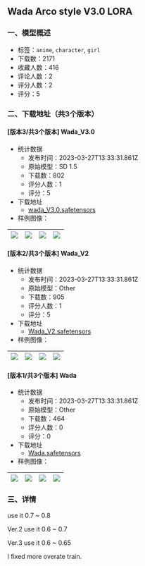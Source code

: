 ## Wada Arco style V3.0 LORA
### 一、模型概述

- 标签：`anime`, `character`, `girl`
- 下载数：2171
- 收藏人数：416
- 评论人数：2
- 评分人数：2
- 评分：5

### 二、下载地址（共3个版本）

#### [版本3/共3个版本] Wada_V3.0

- 统计数据
  - 发布时间：2023-03-27T13:33:31.861Z
  - 原始模型：SD 1.5
  - 下载数：802
  - 评分人数：1
  - 评分：5
- 下载地址
  - [wada_V3.0.safetensors](https://civitai.com/api/download/models/30123)
- 样例图像：

| <img src="https://image.civitai.com/xG1nkqKTMzGDvpLrqFT7WA/772e023b-e12f-4c76-7f57-6f1353dcfd00/width=450/341653.jpeg" /> | <img src="https://image.civitai.com/xG1nkqKTMzGDvpLrqFT7WA/14ad4b70-c94e-4d3d-5c3f-0cadef833700/width=450/341652.jpeg" /> | <img src="https://image.civitai.com/xG1nkqKTMzGDvpLrqFT7WA/2e8758a7-464f-4538-7fae-d36ed2fbf900/width=450/341650.jpeg" /> | <img src="https://image.civitai.com/xG1nkqKTMzGDvpLrqFT7WA/c9f05ca4-28e1-4628-8d47-d42e556c7100/width=450/341649.jpeg" /> |
| ---- | ---- | ---- | ---- |

#### [版本2/共3个版本] Wada_V2

- 统计数据
  - 发布时间：2023-03-27T13:33:31.861Z
  - 原始模型：Other
  - 下载数：905
  - 评分人数：1
  - 评分：5
- 下载地址
  - [Wada_V2.safetensors](https://civitai.com/api/download/models/21713)
- 样例图像：

| <img src="https://image.civitai.com/xG1nkqKTMzGDvpLrqFT7WA/74f9fba0-ef73-47a8-09c7-e8e2b162ff00/width=450/231323.jpeg" /> | <img src="https://image.civitai.com/xG1nkqKTMzGDvpLrqFT7WA/f0ab1687-30a1-4751-0f28-353267329500/width=450/231322.jpeg" /> | <img src="https://image.civitai.com/xG1nkqKTMzGDvpLrqFT7WA/cfb534b2-4f4a-4fe7-6218-21af5e520b00/width=450/231321.jpeg" /> | <img src="https://image.civitai.com/xG1nkqKTMzGDvpLrqFT7WA/afa56a35-a0df-45ce-456d-b16c80eaf300/width=450/231320.jpeg" /> |
| ---- | ---- | ---- | ---- |

#### [版本1/共3个版本] Wada

- 统计数据
  - 发布时间：2023-03-27T13:33:31.861Z
  - 原始模型：Other
  - 下载数：464
  - 评分人数：0
  - 评分：0
- 下载地址
  - [Wada.safetensors](https://civitai.com/api/download/models/20787)
- 样例图像：

| <img src="https://image.civitai.com/xG1nkqKTMzGDvpLrqFT7WA/7c83b76f-5853-4e43-7803-3409c2c08300/width=450/220035.jpeg" /> | <img src="https://image.civitai.com/xG1nkqKTMzGDvpLrqFT7WA/c5c54acf-a0c5-4383-bd85-8e571fe72d00/width=450/220041.jpeg" /> | <img src="https://image.civitai.com/xG1nkqKTMzGDvpLrqFT7WA/930b6259-7f1a-4247-28ac-bc2d1c06af00/width=450/220040.jpeg" /> | <img src="https://image.civitai.com/xG1nkqKTMzGDvpLrqFT7WA/8119e7f8-77ce-44aa-fff7-75e89caf8d00/width=450/220039.jpeg" /> |
| ---- | ---- | ---- | ---- |


### 三、详情
<p>use it 0.7 ~ 0.8</p><p></p><p>Ver.2 use it 0.6 ~ 0.7</p><p></p><p>Ver.3 use it 0.6 ~ 0.65</p><p>I fixed more overate train.</p>